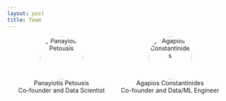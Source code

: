 ```yaml
---
layout: post
title: Team
---
```



<div style="display: flex; justify-content: space-between;">

  <figure style="flex: 1; text-align: center; margin: 1px;">
    <img alt="Panayiotis Petousis" src="https://media.licdn.com/dms/image/C5603AQE7xSZh5ud22g/profile-displayphoto-shrink_200_200/0/1600714269179?e=1725494400&v=beta&t=d2tCFdb3zvE87jBG4KzxcHSq6bubZbaHoBhn3pLUvYg" style="width: 100px; height: 100px; border-radius: 50%;" />
    <figcaption>
      Panayiotis Petousis<br>
      Co-founder and Data Scientist
    </figcaption>
  </figure>

  <figure style="flex: 1; text-align: center; margin: 1px;">
    <img alt="Agapios Constantinides" src="https://media.licdn.com/dms/image/C5603AQHj0feKEVMGhg/profile-displayphoto-shrink_200_200/0/1651612374221?e=1725494400&v=beta&t=pV4IrD5bNOMubuTbCrpHbGe95G-UoxPeE1fyWN9KlOY" style="width: 100px; height: 100px; border-radius: 50%;" />
    <figcaption>
      Agapios Constantinides<br>
      Co-founder and Data/ML Engineer
    </figcaption>
  </figure>

</div>


